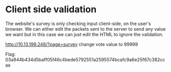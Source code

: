 # Client side validation

The website's survey is only checking input client-side, on the user's browser.
We can either edit the packets sent to the server to send any value we want but in this case we can just edit the HTML to ignore the validation.


http://10.13.199.248/?page=survey change vote value to 99999

Flag: 03a944b434d5baff05f46c4bede5792551a2595574bcafc9a6e25f67c382ccaa
